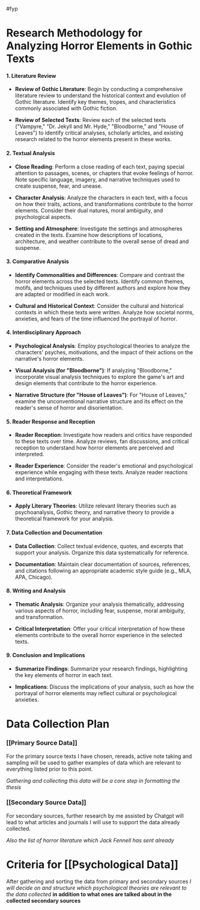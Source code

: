 #fyp

# Research Methodology for Analyzing Horror Elements in Gothic Texts

#### **1. Literature Review**

- **Review of Gothic Literature**: Begin by conducting a comprehensive literature review to understand the historical context and evolution of Gothic literature. Identify key themes, tropes, and characteristics commonly associated with Gothic fiction.
    
- **Review of Selected Texts**: Review each of the selected texts ("Vampyre," "Dr. Jekyll and Mr. Hyde," "Bloodborne," and "House of Leaves") to identify critical analyses, scholarly articles, and existing research related to the horror elements present in these works.
    

#### **2. Textual Analysis**

- **Close Reading**: Perform a close reading of each text, paying special attention to passages, scenes, or chapters that evoke feelings of horror. Note specific language, imagery, and narrative techniques used to create suspense, fear, and unease.
    
- **Character Analysis**: Analyze the characters in each text, with a focus on how their traits, actions, and transformations contribute to the horror elements. Consider their dual natures, moral ambiguity, and psychological aspects.
    
- **Setting and Atmosphere**: Investigate the settings and atmospheres created in the texts. Examine how descriptions of locations, architecture, and weather contribute to the overall sense of dread and suspense.
    

#### **3. Comparative Analysis**

- **Identify Commonalities and Differences**: Compare and contrast the horror elements across the selected texts. Identify common themes, motifs, and techniques used by different authors and explore how they are adapted or modified in each work.
    
- **Cultural and Historical Context**: Consider the cultural and historical contexts in which these texts were written. Analyze how societal norms, anxieties, and fears of the time influenced the portrayal of horror.
    

#### **4. Interdisciplinary Approach**

- **Psychological Analysis**: Employ psychological theories to analyze the characters' psyches, motivations, and the impact of their actions on the narrative's horror elements.
    
- **Visual Analysis (for "Bloodborne")**: If analyzing "Bloodborne," incorporate visual analysis techniques to explore the game's art and design elements that contribute to the horror experience.
    
- **Narrative Structure (for "House of Leaves")**: For "House of Leaves," examine the unconventional narrative structure and its effect on the reader's sense of horror and disorientation.
    

#### **5. Reader Response and Reception**

- **Reader Reception**: Investigate how readers and critics have responded to these texts over time. Analyze reviews, fan discussions, and critical reception to understand how horror elements are perceived and interpreted.
    
- **Reader Experience**: Consider the reader's emotional and psychological experience while engaging with these texts. Analyze reader reactions and interpretations.
    

#### **6. Theoretical Framework**

- **Apply Literary Theories**: Utilize relevant literary theories such as psychoanalysis, Gothic theory, and narrative theory to provide a theoretical framework for your analysis.

#### **7. Data Collection and Documentation**

- **Data Collection**: Collect textual evidence, quotes, and excerpts that support your analysis. Organize this data systematically for reference.
    
- **Documentation**: Maintain clear documentation of sources, references, and citations following an appropriate academic style guide (e.g., MLA, APA, Chicago).
    

#### **8. Writing and Analysis**

- **Thematic Analysis**: Organize your analysis thematically, addressing various aspects of horror, including fear, suspense, moral ambiguity, and transformation.
    
- **Critical Interpretation**: Offer your critical interpretation of how these elements contribute to the overall horror experience in the selected texts.
    

#### **9. Conclusion and Implications**

- **Summarize Findings**: Summarize your research findings, highlighting the key elements of horror in each text.
    
- **Implications**: Discuss the implications of your analysis, such as how the portrayal of horror elements may reflect cultural or psychological anxieties.


# Data Collection Plan

### **[[Primary Source Data]]**

For the primary source texts I have chosen, rereads, active note taking and sampling will be used to gather examples of data which are relevant to everything listed prior to this point. 

*Gathering and collecting this data will be a core step in formatting the thesis*

### **[[Secondary Source Data]]**

For secondary sources, further research by me assisted by Chatgpt will lead to what articles and journals I will use to support the data already collected.

*Also the list of horror literature which Jack Fennell has sent already*

# Criteria for [[Psychological Data]] 

After gathering and sorting the data from primary and secondary sources *I will decide on and structure which psychological theories are relevant to the data collected* **in addition to what ones are talked about in the collected secondary sources**